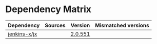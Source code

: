 # Dependency Matrix

Dependency | Sources | Version | Mismatched versions
---------- | ------- | ------- | -------------------
[jenkins-x/jx](https://github.com/jenkins-x/jx) |  | [2.0.551](https://github.com/jenkins-x/jx/releases/tag/v2.0.551) | 
